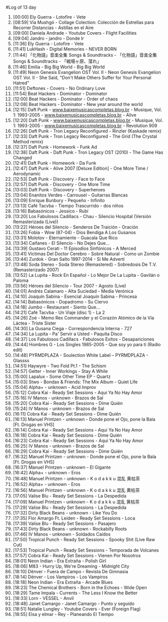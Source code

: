 #Log of 13 day

1. [00:00] Ely Guerra - Lotofire - Vete
1. [08:59] Vía Mushgó - Collage Colection: Colección de Estrellas para Recorrer Distancias - Astillas en el Aire
1. [09:00] Daniela Andrade - Youtube Covers - Flight Facilities
1. [09:04] Jandro - jandro - Donde Ir
1. [11:36] Ely Guerra - Lotofire - Vete
1. [11:41] LukHash - Digital Memories - NEVER BORN
1. [11:44] 「化物語」音楽全集 Songs & Soundtracks - 「化物語」音楽全集 Songs & Soundtracks - 「戦場ヶ原、蕩れ」
1. [11:46] Emilia - Big Big World - Big Big World
1. [11:49] Neon Genesis Evangelion OST Vol. II - Neon Genesis Evangelion OST Vol. II - She Said, "Don't Make Others Suffer for Your Personal Hatred"
1. [11:51] Deftones - Covers - No Ordinary Love
1. [11:54] Beat Hackers - Dominator - Dominator
1. [12:00] Beat Hackers - Dominator - Order of chaos
1. [12:08] Beat Hackers - Dominator - New year around the world
1. [12:15] Daft Punk - www.baixemusicascompletas.blog.br - Musique, Vol. 1: 1993-2005 - www.baixemusicascompletas.blog.br - Alive
1. [12:20] Daft Punk - www.baixemusicascompletas.blog.br - Musique, Vol. 1: 1993-2005 - www.baixemusicascompletas.blog.br - Revolution 909
1. [12:26] Daft Punk - Tron Legacy Reconfigured - Rinzler (Kaskade remix)
1. [12:33] Daft Punk - Tron Legacy Reconfigured - The Grid (The Crystal Method remix)
1. [12:37] Daft Punk - Homework - Funk Ad
1. [12:38] Daft Punk - Daft Punk - Tron Legacy OST (2010) - The Game Has Changed
1. [12:41] Daft Punk - Homework - Da Funk
1. [12:47] Daft Punk - Alive 2007 [Deluxe Edition] - One More Time / Aerodynamic
1. [12:53] Daft Punk - Discovery - Face to Face
1. [12:57] Daft Punk - Discovery - One More Time
1. [13:03] Daft Punk - Discovery - Superheroes
1. [13:04] Enanitos Verdes - Carrousel - Guitarras Blancas
1. [13:09] Enrique Bunbury - Pequeño - Infinito
1. [13:13] Café Tacvba - Tiempo Trascurrido - dos niños
1. [13:16] Babasónicos - Jessico - Rubí
1. [13:20] Los Fabulosos Cadillacs - Chau - Silencio Hospital (Versión Remasterizada (Live))
1. [13:22] Héroes del Silencio - Senderos De Traición - Oración
1. [13:26] Fobia - Wow (87-04) - Dios Bendiga A Los Gusanos
1. [13:31] Molotov - Eternamiente - Guacala Que Rico
1. [13:34] Caifanes - El Silencio - No Dejes Que...
1. [13:39] Gustavo Cerati - 11 Episodios Sinfónicos - A Merced
1. [13:41] Víctimas Del Doctor Cerebro - Sobre Natural - Como un Zombie
1. [13:44] Zurdok - Gran Salto 1997-2014 - Si Me Advertí
1. [13:48] Soda Stereo - Soda Stereo (Remastered) - Sobredosis De T.V. (Remasterizado 2007)
1. [13:52] La Lupita - Rock En Español - Lo Mejor De La Lupita - Gavilán o Paloma
1. [13:56] Héroes del Silencio - Tour 2007 - Agosto (Live)
1. [14:01] Andrés Calamaro - Alta Suciedad - Media Verónica
1. [14:10] Joaquín Sabina - Esencial Joaquín Sabina - Princesa
1. [14:14] Babasónicos - Dopadromo - Su Ciervo
1. [14:18] Jumbo - Restaurant - Siento Que...
1. [14:21] Café Tacvba - Un Viaje (disc 1) - La 2
1. [14:26] Zoé - Memo Rex Commander y el Corazón Atómico de la Vía Láctea - Triste Sister
1. [14:30] La Gusana Ciega - Correspondencia Interna - 727
1. [14:34] La Lupita - Pa' Servir a Usted - Paquita Disco
1. [14:37] Los Fabulosos Cadillacs - Fabulosos Exitos - Desapariciones
1. [14:44] Hombres G - Los Singles 1985-2005 - Que soy yo para ti (Radio edit)
1. [14:48] PYRMDPLAZA - Soulection White Label – PYRMDPLAZA - Glassss
1. [14:51] Haywyre - Two Fold Pt.1 - The Schism
1. [14:57] Getter - Inner Workings - Stay A While
1. [15:00] Lapalux - Some Other Time EP - Quartz
1. [15:03] Stwo - Bondax & Friends: The Mix Album - Quiet Life
1. [15:04] Alpha+ - unknown - Acid Improv
1. [15:12] Cobra Kai - Ready Set Sessions - Aqui Ya No Hay Amor
1. [15:16] IV Manos - unknown - Brazos de Sal
1. [15:20] Cobra Kai - Ready Set Sessions - Dime Quién
1. [15:24] IV Manos - unknown - Brazos de Sal
1. [16:11] Cobra Kai - Ready Set Sessions - Dime Quién
1. [16:13] Manuel Printzen - unknown - Donde pone el Ojo, pone la Bala [Ft. Drogas en VHS]
1. [16:14] Cobra Kai - Ready Set Sessions - Aqui Ya No Hay Amor
1. [16:18] Cobra Kai - Ready Set Sessions - Dime Quién
1. [16:23] Cobra Kai - Ready Set Sessions - Aqui Ya No Hay Amor
1. [16:25] IV Manos - unknown - Brazos de Sal
1. [16:29] Cobra Kai - Ready Set Sessions - Dime Quién
1. [16:32] Manuel Printzen - unknown - Donde pone el Ojo, pone la Bala [Ft. Drogas en VHS]
1. [16:37] Manuel Printzen - unknown - El Gigante
1. [16:42] Alpha+ - unknown - Eros
1. [16:48] Manuel Printzen - unknown - K o d a k k u 混乱 黄枯茶
1. [16:52] Alpha+ - unknown - Eros
1. [16:56] Manuel Printzen - unknown - K o d a k k u 混乱 黄枯茶
1. [17:05] Valise Blu - Ready Set Sessions - La Despedida
1. [17:09] Manuel Printzen - unknown - K o d a k k u 混乱 黄枯茶
1. [17:29] Valise Blu - Ready Set Sessions - La Despedida
1. [17:32] Dirty Black Beans - unknown - Like You Do
1. [17:35] Flor Amargo Ft. Leiden - Ready Set Sessions - Loca
1. [17:39] Valise Blu - Ready Set Sessions - Pasajero
1. [17:43] Dirty Black Beans - unknown - Rockabilly Roots
1. [17:46] IV Manos - unknown - Soldados Caídos
1. [17:50] Tropical Punch - Ready Set Sessions - Spooky Shit (Live Raw Cut)
1. [17:53] Tropical Punch - Ready Set Sessions - Temporada de Volcanes
1. [17:57] Cobra Kai - Ready Set Sessions - Vienen Por Nosotros
1. [18:01] Neon Indian - Era Extraña - Polish Girl
1. [18:06] M83 - Hurry Up, We're Dreaming - Midnight City
1. [18:10] Dënver - Fuera de Campo - Revista De Gimnasia
1. [18:14] Dënver - Los Vampiros - Los Vampiros
1. [18:18] Neon Indian - Era Extraña - Arcade Blues
1. [18:23] The Chemical Brothers - Born in the Echoes - Wide Open
1. [18:29] Tame Impala - Currents - The Less I Know the Better
1. [18:33] Lorn - VESSEL - Anvil
1. [18:48] Janet Camargo - Janet Camargo - Punto y seguido
1. [18:51] Natalie Lungley - Youtube Covers - Ever (Foreign Flag)
1. [18:55] Elsa y elmar - Rey - Planeando El Tiempo
